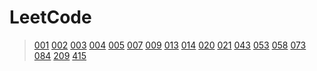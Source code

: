 # LeetCode

> [001](src/main/java/LeetCode_001) [002](src/main/java/LeetCode_002) [003](src/main/java/LeetCode_003) [004](src/main/java/LeetCode_004) [005](src/main/java/LeetCode_005)
> [007](src/main/java/LeetCode_007) [009](src/main/java/LeetCode_009)
> [013](src/main/java/LeetCode_013) [014](src/main/java/LeetCode_014)
> [020](src/main/java/LeetCode_020) [021](src/main/java/LeetCode_021)
> [043](src/main/java/LeetCode_043)
> [053](src/main/java/LeetCode_053)
> [058](src/main/java/LeetCode_058)
> [073](src/main/java/LeetCode_073)
> [084](src/main/java/LeetCode_084)
> [209](src/main/java/LeetCode_209)
> [415](src/main/java/LeetCode_415)
